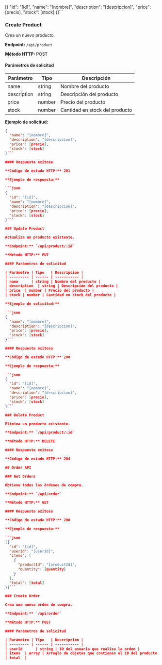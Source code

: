 [{
  "id": "[id]",
  "name": "[nombre]",
  "description": "[descripcion]",
  "price": [precio],
  "stock": [stock]
}]```

### Create Product

Crea un nuevo producto.

**Endpoint:** `/api/product`

**Método HTTP:** POST

#### Parámetros de solicitud

| Parámetro | Tipo   | Descripción |
| --------- | ------ | ----------- |
| name      | string | Nombre del producto |
| description  | string | Descripción del producto |
| price  | number | Precio del producto |
| stock | number | Cantidad en stock del producto |

**Ejemplo de solicitud:**

```json
{
  "name": "[nombre]",
  "description": "[descripcion]",
  "price": [precio],
  "stock": [stock]
}```

#### Respuesta exitosa

**Código de estado HTTP:** 201

**Ejemplo de respuesta:**

```json
{
  "id": "[id]",
  "name": "[nombre]",
  "description": "[descripcion]",
  "price": [precio],
  "stock": [stock]
}```

### Update Product

Actualiza un producto existente.

**Endpoint:** `/api/product/:id`

**Método HTTP:** PUT

#### Parámetros de solicitud

| Parámetro | Tipo   | Descripción |
| --------- | ------ | ----------- |
| name      | string | Nombre del producto |
| description  | string | Descripción del producto |
| price  | number | Precio del producto |
| stock | number | Cantidad en stock del producto |

**Ejemplo de solicitud:**

```json
{
  "name": "[nombre]",
  "description": "[descripcion]",
  "price": [precio],
  "stock": [stock]
}```

#### Respuesta exitosa

**Código de estado HTTP:** 200

**Ejemplo de respuesta:**

```json
{
  "id": "[id]",
  "name": "[nombre]",
  "description": "[descripcion]",
  "price": [precio],
  "stock": [stock]
}```

### Delete Product

Elimina un producto existente.

**Endpoint:** `/api/product/:id`

**Método HTTP:** DELETE

#### Respuesta exitosa

**Código de estado HTTP:** 204

## Order API

### Get Orders

Obtiene todas las órdenes de compra.

**Endpoint:** `/api/order`

**Método HTTP:** GET

#### Respuesta exitosa

**Código de estado HTTP:** 200

**Ejemplo de respuesta:**

```json
[{
  "id": "[id]",
  "userId": "[userId]",
  "items": [
    {
      "productId": "[productId]",
      "quantity": [quantity]
    }
  ],
  "total": [total]
}]```

### Create Order

Crea una nueva orden de compra.

**Endpoint:** `/api/order`

**Método HTTP:** POST

#### Parámetros de solicitud

| Parámetro | Tipo   | Descripción |
| --------- | ------ | ----------- |
| userId      | string | ID del usuario que realiza la orden |
| items  | array | Arreglo de objetos que contienen el ID del producto y la cantidad |
| total  |
